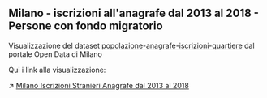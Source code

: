 ## Milano - iscrizioni all'anagrafe dal 2013 al 2018 - Persone con fondo migratorio

Visualizzazione del dataset <a href="http://dati.comune.milano.it/dataset/ds331-popolazione-anagrafe-iscrizioni-quartiere" target="_blank">popolazione-anagrafe-iscrizioni-quartiere</a> dal portale Open Data di Milano

Qui i link alla visualizzazione:

:arrow_upper_right: [Milano Iscrizioni Stranieri Anagrafe dal 2013 al 2018](http://explore.ixmaps.com?project=https://raw.githubusercontent.com/gjrichter/viz/master/Milano/ixmaps_project_Milano_Anagrafe_Iscrizioni_per_Quartiere_fiori.json)



